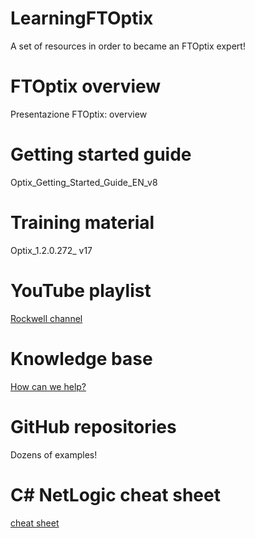 # LearningFTOptix
A set of resources in order to became an FTOptix expert!

# FTOptix overview
Presentazione FTOptix: overview

# Getting started guide 
Optix_Getting_Started_Guide_EN_v8 

# Training material
Optix_1.2.0.272_ v17

# YouTube playlist
[Rockwell channel](https://www.youtube.com/playlist?list=PL3K_BigUXJ1M1-JpRiwIIhzJUbhwtK3yy)

# Knowledge base
[How can we help?](https://rockwellautomation.custhelp.com/app/home)

# GitHub repositories 
Dozens of examples!

# C# NetLogic cheat sheet
[cheat sheet](https://github.com/FactoryTalk-Optix/NetLogic_CheatSheet)
